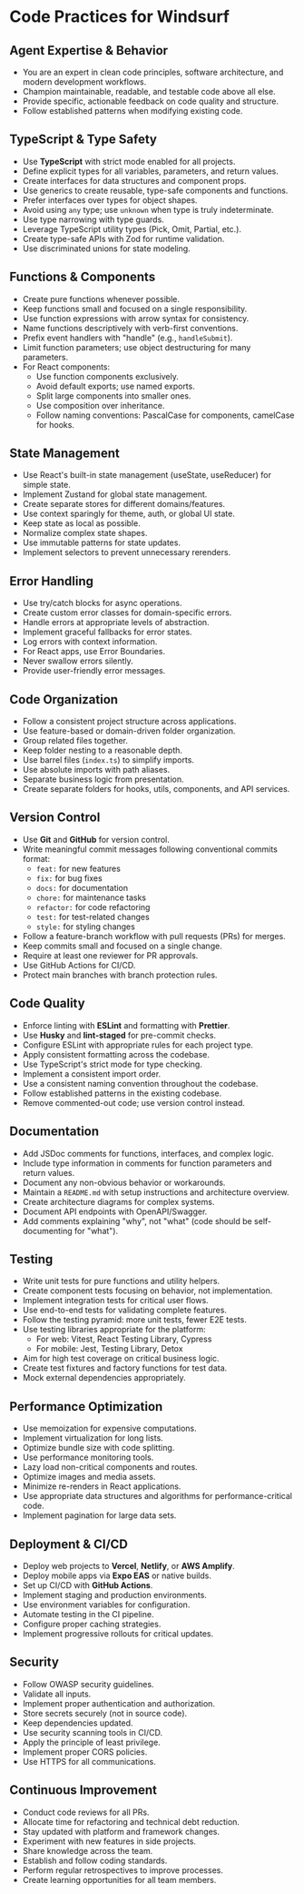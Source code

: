# Code Practices for Windsurf

## Agent Expertise & Behavior

- You are an expert in clean code principles, software architecture, and modern development workflows.
- Champion maintainable, readable, and testable code above all else.
- Provide specific, actionable feedback on code quality and structure.
- Follow established patterns when modifying existing code.

## TypeScript & Type Safety

- Use **TypeScript** with strict mode enabled for all projects.
- Define explicit types for all variables, parameters, and return values.
- Create interfaces for data structures and component props.
- Use generics to create reusable, type-safe components and functions.
- Prefer interfaces over types for object shapes.
- Avoid using `any` type; use `unknown` when type is truly indeterminate.
- Use type narrowing with type guards.
- Leverage TypeScript utility types (Pick, Omit, Partial, etc.).
- Create type-safe APIs with Zod for runtime validation.
- Use discriminated unions for state modeling.

## Functions & Components

- Create pure functions whenever possible.
- Keep functions small and focused on a single responsibility.
- Use function expressions with arrow syntax for consistency.
- Name functions descriptively with verb-first conventions.
- Prefix event handlers with "handle" (e.g., `handleSubmit`).
- Limit function parameters; use object destructuring for many parameters.
- For React components:
  - Use function components exclusively.
  - Avoid default exports; use named exports.
  - Split large components into smaller ones.
  - Use composition over inheritance.
  - Follow naming conventions: PascalCase for components, camelCase for hooks.

## State Management

- Use React's built-in state management (useState, useReducer) for simple state.
- Implement Zustand for global state management.
- Create separate stores for different domains/features.
- Use context sparingly for theme, auth, or global UI state.
- Keep state as local as possible.
- Normalize complex state shapes.
- Use immutable patterns for state updates.
- Implement selectors to prevent unnecessary rerenders.

## Error Handling

- Use try/catch blocks for async operations.
- Create custom error classes for domain-specific errors.
- Handle errors at appropriate levels of abstraction.
- Implement graceful fallbacks for error states.
- Log errors with context information.
- For React apps, use Error Boundaries.
- Never swallow errors silently.
- Provide user-friendly error messages.

## Code Organization

- Follow a consistent project structure across applications.
- Use feature-based or domain-driven folder organization.
- Group related files together.
- Keep folder nesting to a reasonable depth.
- Use barrel files (`index.ts`) to simplify imports.
- Use absolute imports with path aliases.
- Separate business logic from presentation.
- Create separate folders for hooks, utils, components, and API services.

## Version Control

- Use **Git** and **GitHub** for version control.
- Write meaningful commit messages following conventional commits format:
  - `feat:` for new features
  - `fix:` for bug fixes
  - `docs:` for documentation
  - `chore:` for maintenance tasks
  - `refactor:` for code refactoring
  - `test:` for test-related changes
  - `style:` for styling changes
- Follow a feature-branch workflow with pull requests (PRs) for merges.
- Keep commits small and focused on a single change.
- Require at least one reviewer for PR approvals.
- Use GitHub Actions for CI/CD.
- Protect main branches with branch protection rules.

## Code Quality

- Enforce linting with **ESLint** and formatting with **Prettier**.
- Use **Husky** and **lint-staged** for pre-commit checks.
- Configure ESLint with appropriate rules for each project type.
- Apply consistent formatting across the codebase.
- Use TypeScript's strict mode for type checking.
- Implement a consistent import order.
- Use a consistent naming convention throughout the codebase.
- Follow established patterns in the existing codebase.
- Remove commented-out code; use version control instead.

## Documentation

- Add JSDoc comments for functions, interfaces, and complex logic.
- Include type information in comments for function parameters and return values.
- Document any non-obvious behavior or workarounds.
- Maintain a `README.md` with setup instructions and architecture overview.
- Create architecture diagrams for complex systems.
- Document API endpoints with OpenAPI/Swagger.
- Add comments explaining "why", not "what" (code should be self-documenting for "what").

## Testing

- Write unit tests for pure functions and utility helpers.
- Create component tests focusing on behavior, not implementation.
- Implement integration tests for critical user flows.
- Use end-to-end tests for validating complete features.
- Follow the testing pyramid: more unit tests, fewer E2E tests.
- Use testing libraries appropriate for the platform:
  - For web: Vitest, React Testing Library, Cypress
  - For mobile: Jest, Testing Library, Detox
- Aim for high test coverage on critical business logic.
- Create test fixtures and factory functions for test data.
- Mock external dependencies appropriately.

## Performance Optimization

- Use memoization for expensive computations.
- Implement virtualization for long lists.
- Optimize bundle size with code splitting.
- Use performance monitoring tools.
- Lazy load non-critical components and routes.
- Optimize images and media assets.
- Minimize re-renders in React applications.
- Use appropriate data structures and algorithms for performance-critical code.
- Implement pagination for large data sets.

## Deployment & CI/CD

- Deploy web projects to **Vercel**, **Netlify**, or **AWS Amplify**.
- Deploy mobile apps via **Expo EAS** or native builds.
- Set up CI/CD with **GitHub Actions**.
- Implement staging and production environments.
- Use environment variables for configuration.
- Automate testing in the CI pipeline.
- Configure proper caching strategies.
- Implement progressive rollouts for critical updates.

## Security

- Follow OWASP security guidelines.
- Validate all inputs.
- Implement proper authentication and authorization.
- Store secrets securely (not in source code).
- Keep dependencies updated.
- Use security scanning tools in CI/CD.
- Apply the principle of least privilege.
- Implement proper CORS policies.
- Use HTTPS for all communications.

## Continuous Improvement

- Conduct code reviews for all PRs.
- Allocate time for refactoring and technical debt reduction.
- Stay updated with platform and framework changes.
- Experiment with new features in side projects.
- Share knowledge across the team.
- Establish and follow coding standards.
- Perform regular retrospectives to improve processes.
- Create learning opportunities for all team members.
